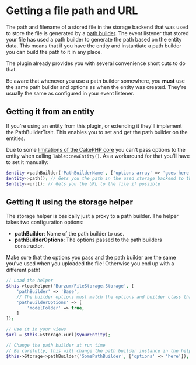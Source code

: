 # Getting a file path and URL

The path and filename of a stored file in the storage backend that was used to store the file is generated by a [path builder](Path-Builders.md). The event listener that stored your file has used a path builder to generate the path based on the entity data. This means that if you have the entity and instantiate a path builder you can build the path to it in any place.

The plugin already provides you with several convenience short cuts to do that.

Be aware that whenever you use a path builder somewhere, you **must** use the same path builder and options as when the entity was created. They're usually the same as configured in your event listener.

## Getting it from an entity

If you're using an entity from this plugin, or extending it they'll implement the PathBuilderTrait. This enables you to set and get the path builder on the entities.

Due to some [limitations of the CakePHP core](http://api.cakephp.org/3.1/source-class-Cake.ORM.Table.html#1965) you can't pass options to the entity when calling `Table::newEntity()`. As a workaround for that you'll have to set it manually:

```php
$entity->pathBuilder('PathBuilderName', ['options-array' => 'goes-here']);
$entity->path(); // Gets you the path in the used storage backend to the file
$entity->url(); // Gets you the URL to the file if possible
```

## Getting it using the storage helper

The storage helper is basically just a proxy to a path builder. The helper takes two configuration options:

 * **pathBuilder**: Name of the path builder to use.
 * **pathBuilderOptions**: The options passed to the path builders constructor.

Make sure that the options you pass and the path builder are the same you've used when you uploaded the file! Otherwise you end up with a different path!

```php
// Load the helper
$this->loadHelper('Burzum/FileStorage.Storage', [
	'pathBuilder' => 'Base',
	// The builder options must match the options and builder class that were used to store the file!
	'pathBuilderOptions' => [
		'modelFolder' => true,
	]
]);

// Use it in your views
$url = $this->Storage->url($yourEntity);

// Change the path builder at run time
// Be carefully, this will change the path builder instance in the helper!
$this->Storage->pathBuilder('SomePathBuilder', ['options' => 'here']);
```
